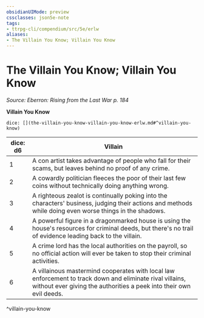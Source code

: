 ```yaml
---
obsidianUIMode: preview
cssclasses: json5e-note
tags:
- ttrpg-cli/compendium/src/5e/erlw
aliases:
- The Villain You Know; Villain You Know
---
```

# The Villain You Know; Villain You Know
*Source: Eberron: Rising from the Last War p. 184* 

**Villain You Know**

`dice: [](the-villain-you-know-villain-you-know-erlw.md#^villain-you-know)`

| dice: d6 | Villain |
|----------|---------|
| 1 | A con artist takes advantage of people who fall for their scams, but leaves behind no proof of any crime. |
| 2 | A cowardly politician fleeces the poor of their last few coins without technically doing anything wrong. |
| 3 | A righteous zealot is continually poking into the characters' business, judging their actions and methods while doing even worse things in the shadows. |
| 4 | A powerful figure in a dragonmarked house is using the house's resources for criminal deeds, but there's no trail of evidence leading back to the villain. |
| 5 | A crime lord has the local authorities on the payroll, so no official action will ever be taken to stop their criminal activities. |
| 6 | A villainous mastermind cooperates with local law enforcement to track down and eliminate rival villains, without ever giving the authorities a peek into their own evil deeds. |
^villain-you-know